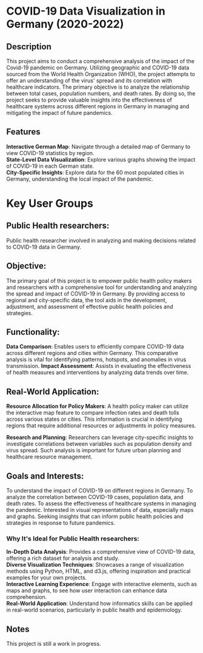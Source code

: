 # COVID-19 Data Visualization in Germany (2020-2022)

## Description
This project aims to conduct a comprehensive analysis of the impact of the Covid-19 pandemic on Germany. Utilizing geographic and COVID-19 data sourced from the World Health Organization (WHO), the project attempts to offer an understanding of the virus' spread and its correlation with healthcare indicators. The primary objective is to analyze the relationship between total cases, population numbers, and death rates. By doing so, the project seeks to provide valuable insights into the effectiveness of healthcare systems across different regions in Germany in managing and mitigating the impact of future pandemics.

## Features
**Interactive German Map**: Navigate through a detailed map of Germany to view COVID-19 statistics by region.  
**State-Level Data Visualization**: Explore various graphs showing the impact of COVID-19 in each German state.  
**City-Specific Insights**: Explore data for the 60 most populated cities in Germany, understanding the local impact of the pandemic.  

# Key User Groups
## Public Health researchers:
Public health researcher involved in analyzing and making decisions related to COVID-19 data in Germany.

## Objective:
The primary goal of this project is to empower public health policy makers and researchers with a comprehensive tool for understanding and analyzing the spread and impact of COVID-19 in Germany. By providing access to regional and city-specific data, the tool aids in the development, adjustment, and assessment of effective public health policies and strategies.

## Functionality:
**Data Comparison**: Enables users to efficiently compare COVID-19 data across different regions and cities within Germany. This comparative analysis is vital for identifying patterns, hotspots, and anomalies in virus transmission.
**Impact Assessment**: Assists in evaluating the effectiveness of health measures and interventions by analyzing data trends over time.

## Real-World Application:
**Resource Allocation for Policy Makers**: A health policy maker can utilize the interactive map feature to compare infection rates and death tolls across various states or cities. This information is crucial in identifying regions that require additional resources or adjustments in policy measures.

**Research and Planning**: Researchers can leverage city-specific insights to investigate correlations between variables such as population density and virus spread. Such analysis is important for future urban planning and healthcare resource management.

## Goals and Interests:

To understand the impact of COVID-19 on different regions in Germany.
To analyze the correlation between COVID-19 cases, population data, and death rates.
To assess the effectiveness of healthcare systems in managing the pandemic.
Interested in visual representations of data, especially maps and graphs.
Seeking insights that can inform public health policies and strategies in response to future pandemics.

### Why It's Ideal for Public Health researchers:
**In-Depth Data Analysis**: Provides a comprehensive view of COVID-19 data, offering a rich dataset for analysis and study.  
**Diverse Visualization Techniques**: Showcases a range of visualization methods using Python, HTML, and d3.js, offering inspiration and practical examples for your own projects.  
**Interactive Learning Experience**: Engage with interactive elements, such as maps and graphs, to see how user interaction can enhance data comprehension.  
**Real-World Application**: Understand how informatics skills can be applied in real-world scenarios, particularly in public health and epidemiology.  


## Notes
This project is still a work in progress. 

